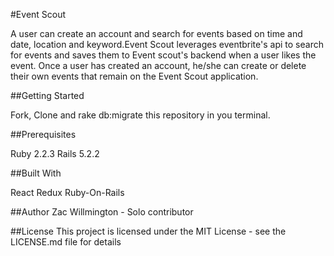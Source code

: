 #Event Scout

A user can create an account and search for events based on time and date, location and keyword.Event Scout leverages eventbrite's api to search for events and saves them to Event scout's backend when a user likes the event. Once a user has created an account, he/she can create or delete their own events that remain on the Event Scout application. 

##Getting Started

Fork, Clone and rake db:migrate this repository in you terminal.  

##Prerequisites

Ruby 2.2.3
Rails 5.2.2

##Built With

React
Redux
Ruby-On-Rails

##Author
Zac Willmington - Solo contributor 

##License
This project is licensed under the MIT License - see the LICENSE.md file for details
